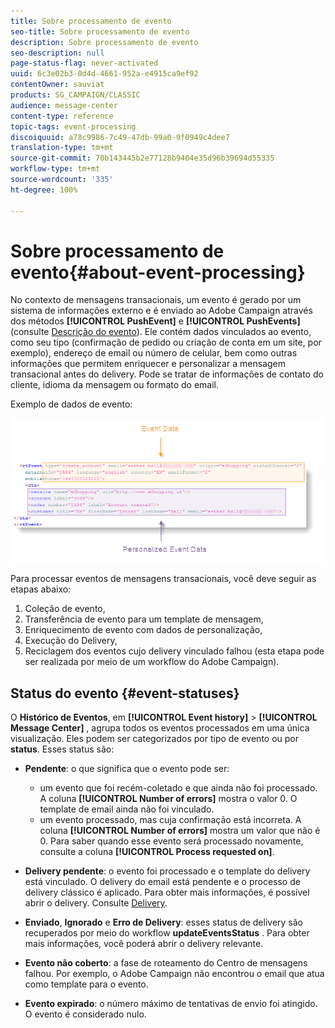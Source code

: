 ```yaml
---
title: Sobre processamento de evento
seo-title: Sobre processamento de evento
description: Sobre processamento de evento
seo-description: null
page-status-flag: never-activated
uuid: 6c3e02b3-0d4d-4661-952a-e4915ca9ef92
contentOwner: sauviat
products: SG_CAMPAIGN/CLASSIC
audience: message-center
content-type: reference
topic-tags: event-processing
discoiquuid: a78c9986-7c49-47db-99a0-9f0949c4dee7
translation-type: tm+mt
source-git-commit: 70b143445b2e77128b9404e35d96b39694d55335
workflow-type: tm+mt
source-wordcount: '335'
ht-degree: 100%

---
```



# Sobre processamento de evento{#about-event-processing}

No contexto de mensagens transacionais, um evento é gerado por um sistema de informações externo e é enviado ao Adobe Campaign através dos métodos **[!UICONTROL PushEvent]** e **[!UICONTROL PushEvents]** (consulte [Descrição do evento](../../message-center/using/event-description.md)). Ele contém dados vinculados ao evento, como seu tipo (confirmação de pedido ou criação de conta em um site, por exemplo), endereço de email ou número de celular, bem como outras informações que permitem enriquecer e personalizar a mensagem transacional antes do delivery. Pode se tratar de informações de contato do cliente, idioma da mensagem ou formato do email.

Exemplo de dados de evento:

![](assets/messagecenter_events_request_001.png)

Para processar eventos de mensagens transacionais, você deve seguir as etapas abaixo:

1. Coleção de evento,
1. Transferência de evento para um template de mensagem,
1. Enriquecimento de evento com dados de personalização,
1. Execução do Delivery,
1. Reciclagem dos eventos cujo delivery vinculado falhou (esta etapa pode ser realizada por meio de um workflow do Adobe Campaign).

## Status do evento {#event-statuses}

O **Histórico de Eventos**, em **[!UICONTROL Event history]** > **[!UICONTROL Message Center]** , agrupa todos os eventos processados em uma única visualização. Eles podem ser categorizados por tipo de evento ou por **status**. Esses status são:

* **Pendente**: o que significa que o evento pode ser:

   * um evento que foi recém-coletado e que ainda não foi processado. A coluna **[!UICONTROL Number of errors]** mostra o valor 0. O template de email ainda não foi vinculado.
   * um evento processado, mas cuja confirmação está incorreta. A coluna **[!UICONTROL Number of errors]** mostra um valor que não é 0. Para saber quando esse evento será processado novamente, consulte a coluna **[!UICONTROL Process requested on]**.

* **Delivery pendente**: o evento foi processado e o template do delivery está vinculado. O delivery do email está pendente e o processo de delivery clássico é aplicado. Para obter mais informações, é possível abrir o delivery. Consulte [Delivery](../../delivery/using/about-message-tracking.md).
* **Enviado**, **Ignorado** e **Erro de Delivery**: esses status de delivery são recuperados por meio do workflow **updateEventsStatus** . Para obter mais informações, você poderá abrir o delivery relevante.
* **Evento não coberto**: a fase de roteamento do Centro de mensagens falhou. Por exemplo, o Adobe Campaign não encontrou o email que atua como template para o evento.
* **Evento expirado**: o número máximo de tentativas de envio foi atingido. O evento é considerado nulo.
